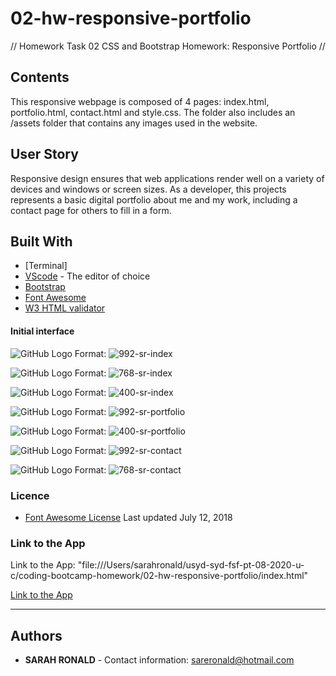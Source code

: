 # 02-hw-responsive-portfolio
// Homework Task 02 CSS and Bootstrap Homework: Responsive Portfolio //

## Contents
<p> 
This responsive webpage is composed of 4 pages: index.html, portfolio.html, contact.html and style.css. The folder also includes an /assets folder that contains any images used in the website.

## User Story
<p>Responsive design ensures that web applications render well on a variety of devices and windows or screen sizes. As a developer, this projects represents a basic digital portfolio about me and my work, including a contact page for others to fill in a form.</p>

## Built With
* [Terminal]
* [VScode](https://code.visualstudio.com/) - The editor of choice
* [Bootstrap](https://getbootstrap.com/docs/4.5/components/alerts/)
* [Font Awesome](https://getbootstrap.com/docs/4.5/components/alerts/)
* [W3 HTML validator](https://validator.w3.org/)

#### Initial interface
![GitHub Logo](02-hw-screenshots/992-sr-index.png)
Format: ![![992-sr-index](https://user-images.githubusercontent.com/67722377/91440556-21f8d600-e8b2-11ea-8844-a8e1ebbd5e3f.png)](url)

![GitHub Logo](02-hw-screenshots/768-sr-index.png)
Format: ![![768-sr-index](https://user-images.githubusercontent.com/67722377/91440804-80be4f80-e8b2-11ea-97b3-a5df8813a9cc.png)](url)

![GitHub Logo](02-hw-screenshots/400-sr-index.png)
Format: ![![400-sr-index](https://user-images.githubusercontent.com/67722377/91440858-99c70080-e8b2-11ea-8ccf-2de9b8e240c4.png)](url)

![GitHub Logo](02-hw-screenshots/992-sr-portfolio.png)
Format: ![![992-sr-portfolio](https://user-images.githubusercontent.com/67722377/91440923-b2cfb180-e8b2-11ea-9338-09e03063fe36.png)](url)

![GitHub Logo](02-hw-screenshots/400-sr-portfolio.png)
Format: ![![400-sr-portfolio](https://user-images.githubusercontent.com/67722377/91440994-cb3fcc00-e8b2-11ea-9e66-6869faeee141.png)](url)

![GitHub Logo](02-hw-screenshots/992-sr-contact.png)
Format: ![![992-sr-contact](https://user-images.githubusercontent.com/67722377/91441042-e1e62300-e8b2-11ea-935b-e49b1dc753f9.png)](url)

![GitHub Logo](02-hw-screenshots/768-sr-contact.png)
Format: ![![768-sr-contact](https://user-images.githubusercontent.com/67722377/91441111-004c1e80-e8b3-11ea-8803-1e1085cdfdaa.png)](url)

### Licence
* [Font Awesome License](https://getbootstrap.com/docs/4.5/components/alerts/) Last updated July 12, 2018

### Link to the App
<p>Link to the App: "file:///Users/sarahronald/usyd-syd-fsf-pt-08-2020-u-c/coding-bootcamp-homework/02-hw-responsive-portfolio/index.html"</p> 
<a href="file:///Users/sarahronald/usyd-syd-fsf-pt-08-2020-u-c/coding-bootcamp-homework/02-hw-responsive-portfolio/index.html">Link to the App</a><hr>

## Authors
* **SARAH RONALD** - 
Contact information:
sareronald@hotmail.com
